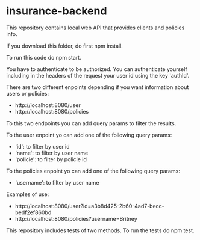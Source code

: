 # insurance-backend

This repository contains local web API that provides clients and policies info.

If you download this folder, do first npm install.

To run this code do npm start.

You have to authenticate to be authorized. You can authenticate yourself including in the headers of the request your user id using the key 'authId'.

There are two different enpoints depending if you want information about users or policies:

- http://localhost:8080/user
- http://localhost:8080/policies

To this two endpoints you can add query params to filter the results.

To the user enpoint yo can add one of the following query params: 
- 'id': to filter by user id
- 'name': to filter by user name
- 'policie': to filter by policie id

To the policies enpoint yo can add one of the following query params: 
- 'username': to filter by user name

Examples of use:
- http://localhost:8080/user?id=a3b8d425-2b60-4ad7-becc-bedf2ef860bd
- http://localhost:8080/policies?username=Britney

This repository includes tests of two methods. To run the tests do npm test.
